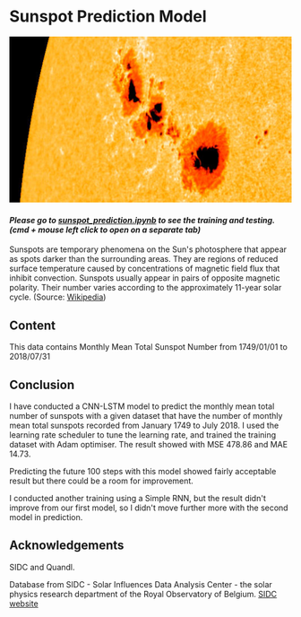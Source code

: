 # Sunspot Prediction Model
![Sunspot Image](Sunspots_1302_Sep_2011_by_NASA.jpg)

#### <i>Please go to [sunspot_prediction.ipynb](https://github.com/choyoon88/sunspot_prediction/blob/main/sunspot_prediction.ipynb) to see the training and testing. (cmd + mouse left click to open on a separate tab)</i>

Sunspots are temporary phenomena on the Sun's photosphere that appear as spots darker than the surrounding areas. They are regions of reduced surface temperature caused by concentrations of magnetic field flux that inhibit convection. Sunspots usually appear in pairs of opposite magnetic polarity. Their number varies according to the approximately 11-year solar cycle. (Source: [Wikipedia](https://en.wikipedia.org/wiki/Sunspot))

## Content

This data contains Monthly Mean Total Sunspot Number from 1749/01/01 to 2018/07/31

## Conclusion
I have conducted a CNN-LSTM model to predict the monthly mean total number of sunspots with a given dataset that have the number of monthly mean total sunspots recorded from January 1749 to July 2018. I used the learning rate scheduler to tune the learning rate, and trained the training dataset with Adam optimiser. The result showed with MSE 478.86 and MAE 14.73.

Predicting the future 100 steps with this model showed fairly acceptable result but there could be a room for improvement.

I conducted another training using a Simple RNN, but the result didn't improve from our first model, so I didn't move further more with the second model in prediction.

## Acknowledgements

SIDC and Quandl.

Database from SIDC - Solar Influences Data Analysis Center - the solar physics research department of the Royal Observatory of Belgium. [SIDC website](https://www.sidc.be)
